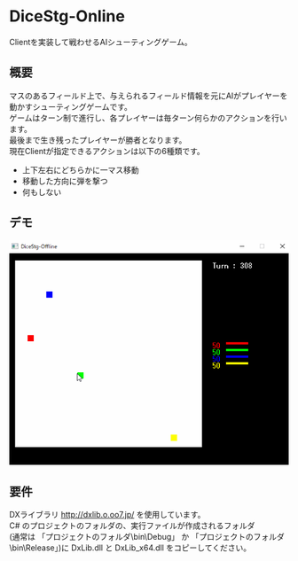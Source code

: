 # DiceStg-Online

Clientを実装して戦わせるAIシューティングゲーム。

## 概要
マスのあるフィールド上で、与えられるフィールド情報を元にAIがプレイヤーを動かすシューティングゲームです。  
ゲームはターン制で進行し、各プレイヤーは毎ターン何らかのアクションを行います。  
最後まで生き残ったプレイヤーが勝者となります。  
現在Clientが指定できるアクションは以下の6種類です。
* 上下左右にどちらかに一マス移動
* 移動した方向に弾を撃つ
* 何もしない

## デモ
![dice-stgのデモ用gif](https://github.com/Eulerd/DiceStg-Online/blob/develop/media/dice-stg.gif)

## 要件
DXライブラリ <http://dxlib.o.oo7.jp/> を使用しています。  
C# のプロジェクトのフォルダの、実行ファイルが作成されるフォルダ  
(通常は 「プロジェクトのフォルダ\bin\Debug」 か 「プロジェクトのフォルダ\bin\Release」)に DxLib.dll と DxLib_x64.dll をコピーしてください。  
